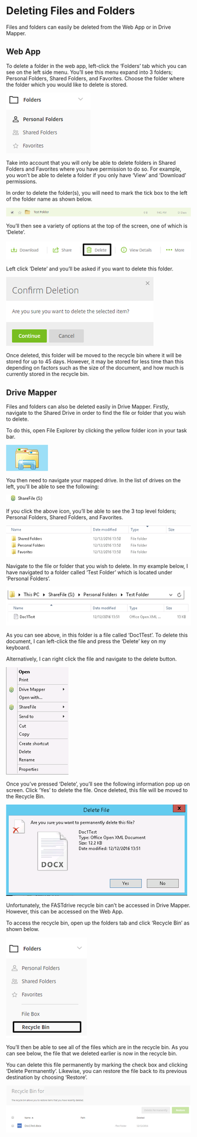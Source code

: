 # Deleting Files and Folders

Files and folders can easily be deleted from the Web App or in Drive Mapper.

## Web App

To delete a folder in the web app, left-click the ‘Folders’ tab which you can see on the left side menu. You’ll see this menu expand into 3 folders; Personal Folders, Shared Folders, and Favorites. Choose the folder where the folder which you would like to delete is stored.

![Image97](files/Image97.png)

Take into account that you will only be able to delete folders in Shared Folders and Favorites where you have permission to do so. For example, you won’t be able to delete a folder if you only have ‘View’ and ‘Download’ permissions.

In order to delete the folder(s), you will need to mark the tick box to the left of the folder name as shown below.

![Image98](files/Image98.png)

You’ll then see a variety of options at the top of the screen, one of which is ‘Delete’.

![Image99](files/Image99.png)

Left click ‘Delete’ and you’ll be asked if you want to delete this folder.

![Image100](files/Image100.png)

Once deleted, this folder will be moved to the recycle bin where it will be stored for up to 45 days. However, it may be stored for less time than this depending on factors such as the size of the document, and how much is currently stored in the recycle bin.

## Drive Mapper

Files and folders can also be deleted easily in Drive Mapper. Firstly, navigate to the Shared Drive in order to find the file or folder that you wish to delete.

To do this, open File Explorer by clicking the yellow folder icon in your task bar.

![Image101](files/Image101.png)

You then need to navigate your mapped drive. In the list of drives on the left, you’ll be able to see the following:

![Image102](files/Image102.png)

If you click the above icon, you’ll be able to see the 3 top level folders; Personal Folders, Shared Folders, and Favorites.

![Image103](files/Image103.png)

Navigate to the file or folder that you wish to delete. In my example below, I have navigated to a folder called ‘Test Folder’ which is located under ‘Personal Folders’.

![Image104](files/Image104.png)

As you can see above, in this folder is a file called ‘Doc1Test’. To delete this document, I can left-click the file and press the ‘Delete’ key on my keyboard.

Alternatively, I can right click the file and navigate to the delete button.

![Image105](files/Image105.png)

Once you’ve pressed ‘Delete’, you’ll see the following information pop up on screen. Click ‘Yes’ to delete the file. Once deleted, this file will be moved to the Recycle Bin.

![Image106](files/Image106.png)

Unfortunately, the FASTdrive recycle bin can’t be accessed in Drive Mapper. However, this can be accessed on the Web App.

To access the recycle bin, open up the folders tab and click ‘Recycle Bin’ as shown below.

![Image107](files/Image107.png)

You’ll then be able to see all of the files which are in the recycle bin. As you can see below, the file that we deleted earlier is now in the recycle bin.

You can delete this file permanently by marking the check box and clicking ‘Delete Permanently’. Likewise, you can restore the file back to its previous destination by choosing ‘Restore’.

![Image108](files/Image108.png)
